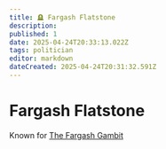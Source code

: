 ```yaml
---
title: 🪦 Fargash Flatstone
description: 
published: 1
date: 2025-04-24T20:33:13.022Z
tags: politician
editor: markdown
dateCreated: 2025-04-24T20:31:32.591Z
---
```


# Fargash Flatstone

Known for [The Fargash Gambit](/geography/settlement/city/city-of-or/the-fargash-gambit.md)
